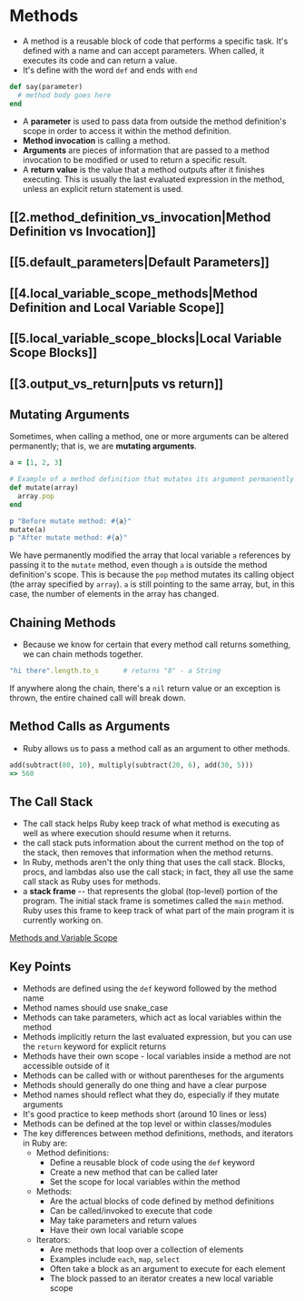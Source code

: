 # Methods

- A method is a reusable block of code that performs a specific task. It's defined with a name and can accept parameters. When called, it executes its code and can return a value.
- It's define with the word `def` and ends with `end` 

```ruby
def say(parameter)
  # method body goes here
end
```
- A **parameter** is used to pass data from outside the method definition's scope in order to access it within the method definition.
- **Method invocation** is calling a method.
- **Arguments** are pieces of information that are passed to a method invocation to be modified or used to return a specific result.
- A **return value** is the value that a method outputs after it finishes executing. This is usually the last evaluated expression in the method, unless an explicit return statement is used.

## [[2.method_definition_vs_invocation|Method Definition vs Invocation]]

## [[5.default_parameters|Default Parameters]]

## [[4.local_variable_scope_methods|Method Definition and Local Variable Scope]]

## [[5.local_variable_scope_blocks|Local Variable Scope Blocks]]

## [[3.output_vs_return|puts vs return]]

## Mutating Arguments

Sometimes, when calling a method, one or more arguments can be altered permanently; that is, we are **mutating arguments**.

```ruby
a = [1, 2, 3]

# Example of a method definition that mutates its argument permanently
def mutate(array)
  array.pop
end

p "Before mutate method: #{a}"
mutate(a)
p "After mutate method: #{a}"
```

We have permanently modified the array that local variable `a` references by passing it to the `mutate` method, even though `a` is outside the method definition's scope. This is because the `pop` method mutates its calling object (the array specified by `array`). `a` is still pointing to the same array, but, in this case, the number of elements in the array has changed.

## Chaining Methods

- Because we know for certain that every method call returns something, we can chain methods together.

```ruby
"hi there".length.to_s      # returns "8" - a String
```

If anywhere along the chain, there's a `nil` return value or an exception is thrown, the entire chained call will break down.

## Method Calls as Arguments

- Ruby allows us to pass a method call as an argument to other methods.

```ruby
add(subtract(80, 10), multiply(subtract(20, 6), add(30, 5)))
=> 560
```

## The Call Stack

- The call stack helps Ruby keep track of what method is executing as well as where execution should resume when it returns.
- the call stack puts information about the current method on the top of the stack, then removes that information when the method returns.
- In Ruby, methods aren't the only thing that uses the call stack. Blocks, procs, and lambdas also use the call stack; in fact, they all use the same call stack as Ruby uses for methods.
- a **stack frame** -- that represents the global (top-level) portion of the program. The initial stack frame is sometimes called the `main` method. Ruby uses this frame to keep track of what part of the main program it is currently working on.

[Methods and Variable Scope](https://www.youtube.com/watch?v=rzZK79C6nSI)

## Key Points

* Methods are defined using the `def` keyword followed by the method name  
* Method names should use snake_case  
* Methods can take parameters, which act as local variables within the method  
* Methods implicitly return the last evaluated expression, but you can use the `return` keyword for explicit returns  
* Methods have their own scope - local variables inside a method are not accessible outside of it  
* Methods can be called with or without parentheses for the arguments  
* Methods should generally do one thing and have a clear purpose  
* Method names should reflect what they do, especially if they mutate arguments  
* It's good practice to keep methods short (around 10 lines or less)  
* Methods can be defined at the top level or within classes/modules
* The key differences between method definitions, methods, and iterators in Ruby are:
	* Method definitions:
		* Define a reusable block of code using the `def` keyword
		* Create a new method that can be called later
		* Set the scope for local variables within the method
	* Methods:
		* Are the actual blocks of code defined by method definitions
		* Can be called/invoked to execute that code
		* May take parameters and return values
		* Have their own local variable scope
	* Iterators:
		* Are methods that loop over a collection of elements
		* Examples include `each`, `map`, `select`
		* Often take a block as an argument to execute for each element
		* The block passed to an iterator creates a new local variable scope